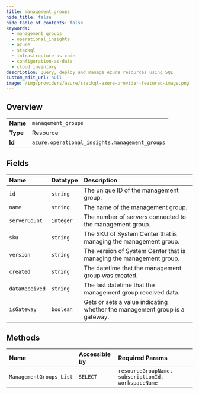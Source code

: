 ```yaml
---
title: management_groups
hide_title: false
hide_table_of_contents: false
keywords:
  - management_groups
  - operational_insights
  - azure    
  - stackql
  - infrastructure-as-code
  - configuration-as-data
  - cloud inventory
description: Query, deploy and manage Azure resources using SQL
custom_edit_url: null
image: /img/providers/azure/stackql-azure-provider-featured-image.png
---
```

  
    

## Overview
<table><tbody>
<tr><td><b>Name</b></td><td><code>management_groups</code></td></tr>
<tr><td><b>Type</b></td><td>Resource</td></tr>
<tr><td><b>Id</b></td><td><code>azure.operational_insights.management_groups</code></td></tr>
</tbody></table>

## Fields
| Name | Datatype | Description |
|:-----|:---------|:------------|
| `id` | `string` | The unique ID of the management group. |
| `name` | `string` | The name of the management group. |
| `serverCount` | `integer` | The number of servers connected to the management group. |
| `sku` | `string` | The SKU of System Center that is managing the management group. |
| `version` | `string` | The version of System Center that is managing the management group. |
| `created` | `string` | The datetime that the management group was created. |
| `dataReceived` | `string` | The last datetime that the management group received data. |
| `isGateway` | `boolean` | Gets or sets a value indicating whether the management group is a gateway. |
## Methods
| Name | Accessible by | Required Params |
|:-----|:--------------|:----------------|
| `ManagementGroups_List` | `SELECT` | `resourceGroupName, subscriptionId, workspaceName` |
